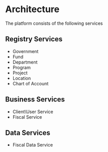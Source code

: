 # Architecture

The platform consists of the following services

## Registry Services

* Government
* Fund
* Department
* Program
* Project
* Location
* Chart of Account

## Business Services

* Client\User Service
* Fiscal Service

## Data Services

* Fiscal Data Service
